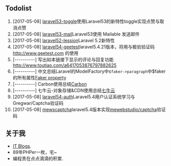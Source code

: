 
## Todolist
1. [2017-05-08] [laravel53-toggle](https://github.com/cqkd6381/laravel53-toggle)使用Laravel53的新特性toggle实现点赞与取消点赞
2. [2017-05-08] [laravel53-mail](https://github.com/cqkd6381/laravel53-mail)Laravel53使用 Mailable 发送邮件 
3. [2017-05-08] [laravel52-lession](https://github.com/cqkd6381/laravel52-lession)Laravel 5.2新特性
4. [2017-05-08] [laravel54-geetest](https://github.com/cqkd6381/laravel54-geetest)laravel5.4.21版本，将用与极验验证码 http://www.geetest.com 的使用
5. [----------] 写出如本链接下显示的评论与回复功能<http://www.toutiao.com/a6417053876797882625>
6. [----------] 中文总结Laravel的ModelFactory中`$faker->paragraph`中$faker的所有属性[Faker property](https://github.com/fzaninotto/Faker/blob/master/src/Faker/Generator.php)
7. [----------] Carbon使用总结[Carbon](https://github.com/briannesbitt/Carbon)
8. [----------] 七牛云-对象存储&CDN使用总结[七牛云](https://portal.qiniu.com/create)
9. [2017-05-08] [laravel54-auth](https://github.com/cqkd6381/laravel54-auth)Laravel5.4用户认证系统学习与Gregwar/Captcha验证码
10. [2017-05-08] [mewscaptcha](https://github.com/cqkd6381/mewscaptcha)laravel5.4版本实现[mewebstudio/captcha](https://github.com/mewebstudio/captcha)验证码
## 关于我
- [IT Blogs](http://www.cqkd6381.com).
- 89年PHPer一枚，宅~
- 编程贵在点点滴滴的积累.






